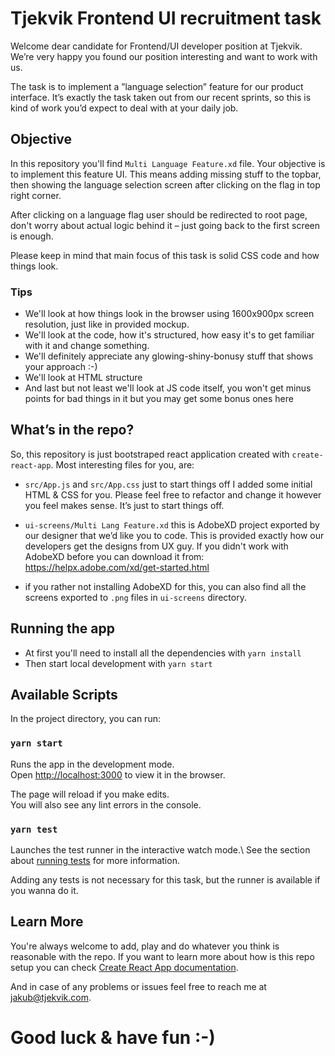 # Tjekvik Frontend UI recruitment task
Welcome dear candidate for Frontend/UI developer position at Tjekvik. We’re very
happy you found our position interesting and want to work with us.

The task is to implement a ”language selection” feature for our product
interface. It’s exactly the task taken out from our recent sprints, so this is
kind of work you’d expect to deal with at your daily job.

## Objective
In this repository you'll find `Multi Language Feature.xd` file. Your objective
is to implement this feature UI. This means adding missing stuff to the topbar,
then showing the language selection screen after clicking on the flag in top
right corner.

After clicking on a language flag user should be redirected to root page,
don't worry about actual logic behind it – just going back to the first screen
is enough.

Please keep in mind that main focus of this task is solid CSS code and how
things look.

### Tips
- We'll look at how things look in the browser using 1600x900px screen
  resolution, just like in provided mockup.
- We'll look at the code, how it's structured, how easy it's to get familiar
  with it and change something.
- We'll definitely appreciate any glowing-shiny-bonusy stuff that shows your
  approach :-)
- We'll look at HTML structure
- And last but not least we'll look at JS code itself, you won't get minus
  points for bad things in it but you may get some bonus ones here

## What’s in the repo?
So, this repository is just bootstraped react application created with
`create-react-app`. Most interesting files for you, are:

- `src/App.js` and `src/App.css` just to start things off I added some initial
  HTML & CSS for you. Please feel free to refactor and change it however you
  feel makes sense. It’s just to start things off.

- `ui-screens/Multi Lang Feature.xd` this is AdobeXD project exported by our designer that
  we’d like you to code. This is provided exactly how our developers get the
  designs from UX guy. If you didn't work with AdobeXD before you can download
  it from: https://helpx.adobe.com/xd/get-started.html

- if you rather not installing AdobeXD for this, you can also find all the
  screens exported to `.png` files in `ui-screens` directory.

## Running the app
- At first you'll need to install all the dependencies with `yarn install`
- Then start local development with `yarn start`

## Available Scripts

In the project directory, you can run:

### `yarn start`

Runs the app in the development mode.\
Open [http://localhost:3000](http://localhost:3000) to view it in the browser.

The page will reload if you make edits.\
You will also see any lint errors in the console.

### `yarn test`

Launches the test runner in the interactive watch mode.\ See the section about
[running tests](https://facebook.github.io/create-react-app/docs/running-tests)
for more information.

Adding any tests is not necessary for this task, but the runner is available
if you wanna do it.

## Learn More
You're always welcome to add, play and do whatever you think is reasonable with
the repo. If you want to learn more about how is this repo setup you can check
[Create React App
documentation](https://facebook.github.io/create-react-app/docs/getting-started).

And in case of any problems or issues feel free to reach me at
jakub@tjekvik.com.

# Good luck & have fun :-)
